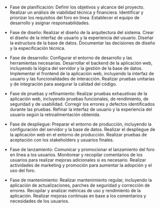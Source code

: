 - Fase de planificación:
        Definir los objetivos y alcance del proyecto.
        Realizar un análisis de viabilidad técnica y financiera.
        Identificar y priorizar los requisitos del foro en línea.
        Establecer el equipo de desarrollo y asignar responsabilidades.

- Fase de diseño:
        Realizar el diseño de la arquitectura del sistema.
        Crear el diseño de la interfaz de usuario y la experiencia del usuario.
        Diseñar la estructura de la base de datos.
        Documentar las decisiones de diseño y la especificación técnica.

- Fase de desarrollo:
        Configurar el entorno de desarrollo y las herramientas necesarias.
        Desarrollar el backend de la aplicación web, incluyendo la lógica del servidor y la gestión de la base de datos.
        Implementar el frontend de la aplicación web, incluyendo la interfaz de usuario y las funcionalidades de interacción.
        Realizar pruebas unitarias y de integración para asegurar la calidad del código.

- Fase de pruebas y refinamiento:
        Realizar pruebas exhaustivas de la aplicación web, incluyendo pruebas funcionales, de rendimiento, de seguridad y de usabilidad.
        Corregir los errores y defectos identificados durante las pruebas.
        Refinar la interfaz de usuario y la experiencia del usuario según la retroalimentación obtenida.

- Fase de despliegue:
        Preparar el entorno de producción, incluyendo la configuración del servidor y la base de datos.
        Realizar el despliegue de la aplicación web en el entorno de producción.
        Realizar pruebas de aceptación con los stakeholders y usuarios finales.

- Fase de lanzamiento:
        Comunicar y promocionar el lanzamiento del foro en línea a los usuarios.
        Monitorear y recopilar comentarios de los usuarios para realizar mejoras adicionales si es necesario.
        Realizar actividades de marketing y promoción para aumentar la adopción y el uso del foro.

- Fase de mantenimiento:
        Realizar mantenimiento regular, incluyendo la aplicación de actualizaciones, parches de seguridad y corrección de errores.
        Recopilar y analizar métricas de uso y rendimiento de la aplicación.
        Realizar mejoras continuas en base a los comentarios y necesidades de los usuarios.
